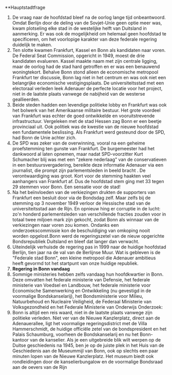 **Hauptstadtfrage
  1. De vraag naar de hoofdstad bleef na de oorlog lange tijd onbeantwoord. Omdat Berlijn door de deling van de Sovjet-Unie geen optie meer was, kwam plotseling elke stad in de westelijke helft van Duitsland in aanmerking. Er was ook de mogelijkheid om helemaal geen hoofdstad te specificeren, om het voorlopige karakter van deze federale regering duidelijk te maken.
  2. Ten slotte kwamen Frankfurt, Kassel en Bonn als kandidaten naar voren. De Federal Seat Commission, opgericht in 1949, moest de drie kandidaten evalueren. Kassel maakte naam met zijn centrale ligging, maar de oorlog had de stad hard getroffen en er was een benauwend woningtekort. Behalve Bonn stond alleen de economische metropool Frankfurt ter discussie, Bonn lag niet in het centrum en was ook niet een belangrijke economische vestigingsplaats. De universiteitsstad met een electoraal verleden leek Adenauer de perfecte locatie voor het project, niet in de laatste plaats vanwege de nabijheid van de westerse geallieerden.
  3. Beide steden hadden een levendige politieke lobby en Frankfurt was ook het bolwerk van het Amerikaanse militaire bestuur. Het grote voordeel van Frankfurt was echter de goed ontwikkelde en vooruitstrevende infrastructuur. Vergeleken met de stad Hessen zag Bonn er een beetje provinciaal uit. Ook politiek was de kwestie van de nieuwe hoofdstad een fundamentele beslissing. Als Frankfurt werd gesteund door de SPD, had Bonn de Unie achter zich.
  4. De SPD was zeker van de overwinning, vooral na een geheime proefstemming ten gunste van Frankfurt. De burgemeester had het dankwoord al laten opnemen, maar nadat SPD-voorzitter Kurt Schumacher blij was met een &quot;zekere nederlaag&quot; van de conservatieven in een bestuursvergadering, bereikte deze informatie Adenauer via een journalist, die prompt zijn parlementsleden in beeld bracht . De verontwaardiging was groot. Kort voor de stemming haakten veel aanhangers van Frankfurt af. Dus de hoofdstad stem ging met 33 tegen 29 stemmen voor Bonn. Een sensatie voor de stad!
  5. Na het beïnvloeden van de verkiezingen drukten de supporters van Frankfurt een besluit door via de Bondsdag zelf. Maar zelfs bij de stemming op 3 november 1949 verloor de Hessische stad van de universiteitsstad aan de Rijn. En opnieuw hing er corruptie in de lucht: zo&#39;n honderd parlementsleden van verschillende fracties zouden voor in totaal twee miljoen mark zijn gekocht, zodat Bonn als winnaar van de verkiezingen naar voren zou komen. Ondanks een onderzoekscommissie kon de beschuldiging van omkoping nooit worden opgelost.Bonn werd de regeringszetel van de nieuw opgerichte Bondsrepubliek Duitsland en bleef dat langer dan verwacht.
  6. Uiteindelijk verhuisde de regering pas in 1999 naar de huidige hoofdstad Berlijn, tien jaar na de val van de Berlijnse Muur. Wat is gebleven is de &quot;Federale stad Bonn&quot;, een kleine metropool die Adenauer ambitieus heeft gevormd tot het startpunt van onze huidige republiek.
  7. **Regering in Bonn vandaag**
  8. Sommige ministeries hebben zelfs vandaag hun hoofdkwartier in Bonn. Deze omvatten het federale ministerie van Defensie, het federale ministerie van Voedsel en Landbouw, het federale ministerie voor Economische Samenwerking en Ontwikkeling (nu gevestigd in de voormalige Bondskanselarij), het Bondsministerie voor Milieu, Natuurbehoud en Nucleaire Veiligheid, de Federaal Ministerie van Volksgezondheid en het Federale Ministerie van Onderwijs Onderzoek:
  9. Bonn is altijd een reis waard, niet in de laatste plaats vanwege zijn politieke verleden. Niet ver van de Nieuwe Kanzlerplatz, direct aan de Adenauerallee, ligt het voormalige regeringsdistrict met de Villa Hammerschmidt, de huidige officiële zetel van de bondspresident en het Palais Schaumburg, voorheen de Bondskanselarij en nu het Bonn-kantoor van de kanselier. Als je een uitgebreide blik wilt werpen op de Duitse geschiedenis na 1945, ben je op de juiste plek in het Huis van de Geschiedenis aan de Museummijl van Bonn, ook op slechts een paar minuten lopen van de Nieuwe Kanzlerplatz. Het museum biedt ook rondleidingen door de kanselierbungalow en de voormalige Bondsraad aan de oevers van de Rijn
```